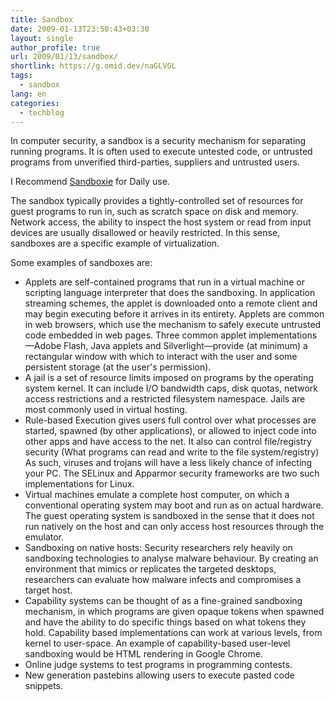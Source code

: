 ```yaml
---
title: Sandbox
date: 2009-01-13T23:50:43+03:30
layout: single
author_profile: true
url: 2009/01/13/sandbox/
shortlink: https://g.omid.dev/naGLVGL
tags:
  - sandbox
lang: en
categories: 
  - techblog
---
```

In computer security, a sandbox is a security mechanism for separating running programs. It is often used to execute untested code, or untrusted programs from unverified third-parties, suppliers and untrusted users.

I Recommend [Sandboxie](/knowledge-base/programs/sandboxie) for Daily use.  
  
The sandbox typically provides a tightly-controlled set of resources for guest programs to run in, such as scratch space on disk and memory. Network access, the ability to inspect the host system or read from input devices are usually disallowed or heavily restricted. In this sense, sandboxes are a specific example of virtualization.  
  
Some examples of sandboxes are:  

* Applets are self-contained programs that run in a virtual machine or scripting language interpreter that does the sandboxing. In application streaming schemes, the applet is downloaded onto a remote client and may begin executing before it arrives in its entirety. Applets are common in web browsers, which use the mechanism to safely execute untrusted code embedded in web pages. Three common applet implementations—Adobe Flash, Java applets and Silverlight—provide (at minimum) a rectangular window with which to interact with the user and some persistent storage (at the user's permission).
* A jail is a set of resource limits imposed on programs by the operating system kernel. It can include I/O bandwidth caps, disk quotas, network access restrictions and a restricted filesystem namespace. Jails are most commonly used in virtual hosting.
* Rule-based Execution gives users full control over what processes are started, spawned (by other applications), or allowed to inject code into other apps and have access to the net. It also can control file/registry security (What programs can read and write to the file system/registry) As such, viruses and trojans will have a less likely chance of infecting your PC. The SELinux and Apparmor security frameworks are two such implementations for Linux.
* Virtual machines emulate a complete host computer, on which a conventional operating system may boot and run as on actual hardware. The guest operating system is sandboxed in the sense that it does not run natively on the host and can only access host resources through the emulator.
* Sandboxing on native hosts: Security researchers rely heavily on sandboxing technologies to analyse malware behaviour. By creating an environment that mimics or replicates the targeted desktops, researchers can evaluate how malware infects and compromises a target host.
* Capability systems can be thought of as a fine-grained sandboxing mechanism, in which programs are given opaque tokens when spawned and have the ability to do specific things based on what tokens they hold. Capability based implementations can work at various levels, from kernel to user-space. An example of capability-based user-level sandboxing would be HTML rendering in Google Chrome.
* Online judge systems to test programs in programming contests.
* New generation pastebins allowing users to execute pasted code snippets.